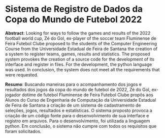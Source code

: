 # Sistema de Registro de Dados da Copa do Mundo de Futebol 2022

**Abstract**: Looking for ways to follow the games and results of the 2022 football world cup, Zé do Gol, ex-player of the soccer team Fluminense de Feira Futebol Clube proposed to the students of the Computer Engineering Course from the Universidade Estadual de Feira de Santana the creation of a system to register teams, games, results and statistics. The proposed system provokes the creation of a source code for the development of its interface and register in files. For the development, the python language was used. In conclusion, the system does not meet all the requirements that were requested.

**Resumo**: Buscando maneiras para o acompanhamento dos jogos e resultados dos jogos da copa do mundo de futebol de 2022, Zé do Gol, ex-jogador dotime de futebol Fluminense de Feira Futebol Clube propôs aos Alunos do Curso de Engenharia de Computação da Universidade Estadual de Feira de Santana a criação de um sistema de cadastramento de seleções, jogos, resultados e estatísticas. O sistema proposto provoca a criação de um código fonte para o desenvolvimento de sua interface e registro em arquivos. Para o desenvolvimento, foi utilizada a linguagem python. Em conclusão, o sistema não cumpre com todos os requisitos que foram solicitados.
